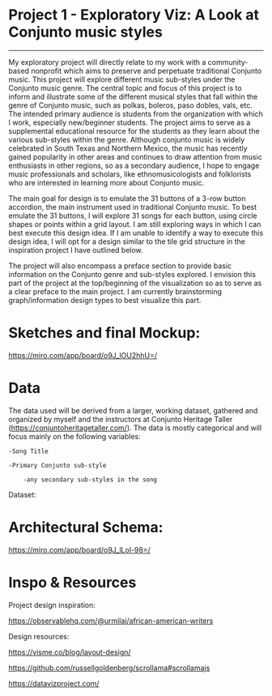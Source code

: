 # Project 1 - Exploratory Viz: A Look at Conjunto music styles

-------------
My exploratory project will directly relate to my work with a community-based nonprofit which aims to preserve and perpetuate traditional Conjunto music. This project will explore different music sub-styles under the Conjunto music genre. The central topic and focus of this project is to inform and illustrate some of the different musical styles that fall within the genre of Conjunto music, such as polkas, boleros, paso dobles, vals, etc. The intended primary audience is students from the organization with which I work, especially new/beginner students. The project aims to serve as a supplemental educational resource for the students as they learn about the various sub-styles within the genre. Although conjunto music is widely celebrated in South Texas and Northern Mexico, the music has recently gained popularity in other areas and continues to draw attention from music enthusiasts in other regions, so as a secondary audience, I hope to engage music professionals and scholars, like ethnomusicologists and folklorists who are interested in learning more about Conjunto music.

The main goal for design is to emulate the 31 buttons of a 3-row button accordion, the main instrument used in traditional Conjunto music. To best emulate the 31 buttons, I will explore 31 songs for each button, using circle shapes or points within a grid layout. I am still exploring ways in which I can best execute this design idea. If I am unable to identify a way to execute this design idea, I will opt for a design similar to the tile grid structure in the inspiration project I have outlined below.

The project will also encompass a preface section to provide basic information on the Conjunto genre and sub-styles explored. I envision this part of the project at the top/beginning of the visualization so as to serve as a clear preface to the main project. I am currently brainstorming graph/information design types to best visualize this part. 

# Sketches and final Mockup:
https://miro.com/app/board/o9J_lOU2hhU=/

# Data
The data used will be derived from a larger, working dataset, gathered and organized by myself and the instructors at Conjunto Heritage Taller (https://conjuntoheritagetaller.com/). The data is mostly categorical and will focus mainly on the following variables:

    -Song Title

    -Primary Conjunto sub-style

        -any secondary sub-styles in the song

Dataset:

# Architectural Schema:
https://miro.com/app/board/o9J_lLol-98=/

# Inspo & Resources
Project design inspiration:

https://observablehq.com/@urmilaj/african-american-writers

Design resources:

https://visme.co/blog/layout-design/

https://github.com/russellgoldenberg/scrollama#scrollamajs

https://datavizproject.com/